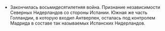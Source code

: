 * Закончилась восьмидесятилетняя война. Признание независимости Северных Нидерландов со стороны Испании. Южная же часть Голландии, в которую входил Антверпен, осталась под контролем Мадрида в составе так называемых Испанских Нидерландов.